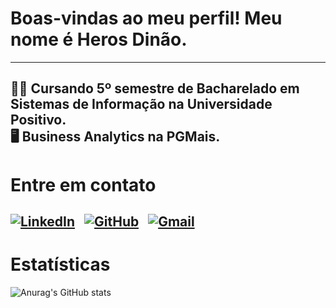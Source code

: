 # Boas-vindas ao meu perfil! Meu nome é Heros Dinão.
---
👨‍💻 Cursando 5º semestre de Bacharelado em Sistemas de Informação na Universidade Positivo.\
🖥️ Business Analytics na PGMais.
---
# Entre em contato
[![LinkedIn](https://img.shields.io/badge/LinkedIn-0077B5?style=for-the-badge&logo=linkedin&logoColor=white)](https://www.linkedin.com/in/heros-dinao/) &nbsp;
[![GitHub](https://img.shields.io/badge/GitHub-100000?style=for-the-badge&logo=github&logoColor=white)](https://github.com/heros-s) &nbsp;
[![Gmail](https://img.shields.io/badge/Gmail-333333?style=for-the-badge&logo=gmail&logoColor=red)](mailto:herosdefreitas@gmail.com)
---
# Estatísticas
![Anurag's GitHub stats](https://github-readme-stats.vercel.app/api?username=heros-s&theme=aura&show_icons=true)
